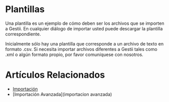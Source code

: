 # Plantillas

Una plantilla es un ejemplo de cómo deben ser
los archivos que se importen a Gestii. En cualquier diálogo
de importar usted puede descargar la plantilla correspondiente.

Inicialmente sólo hay una plantilla que corresponde a un archivo
de texto en formato .csv. Si necesita importar
archivos diferentes a Gestii tales como .xml o algún formato
propio, por favor comuníquese con nosotros.

# Artículos Relacionados

* [Importación](importacion)
* [Importación Avanzada](importacion avanzada)
